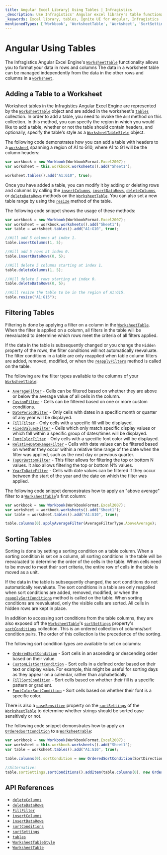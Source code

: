 ```yaml
---
title: Angular Excel Library| Using Tables | Infragistics
_description: Use Infragistics' Angular excel library's table functionality to format your data in rows and columns. View Ignite UI for Angular excel tutorials for more information!
_keywords: Excel library, tables, Ignite UI for Angular, Infragistics
mentionedTypes: ['Workbook', 'WorksheetTable', 'Worksheet', 'SortSettings']
---
```


# Angular Using Tables

The Infragistics Angular Excel Engine's [`WorksheetTable`]({environment:dvApiBaseUrl}/products/ignite-ui-angular/api/docs/typescript/latest/classes/igniteui_angular_excel.worksheettable.html) functionality allows you to format your data in rows and columns The data in a worksheet table can be managed independently from the data in the other rows and columns in a [`worksheet`]({environment:dvApiBaseUrl}/products/ignite-ui-angular/api/docs/typescript/latest/classes/igniteui_angular_excel.worksheettable.html#worksheet).

<!--## Angular Using Tables Example


`sample="/excel/excel-library/working-with-tables", height="500", alt="Angular Using Tables Example"`


-->

<div class="divider--half"></div>

## Adding a Table to a Worksheet

Worksheet tables in the Infragistics Angular Excel Engine are represented by the [`WorksheetTable`]({environment:dvApiBaseUrl}/products/ignite-ui-angular/api/docs/typescript/latest/classes/igniteui_angular_excel.worksheettable.html) object and are added in the worksheet's [`tables`]({environment:dvApiBaseUrl}/products/ignite-ui-angular/api/docs/typescript/latest/classes/igniteui_angular_excel.worksheet.html#tables) collection. In order to add a table, you need to invoke the `Add` method on this collection. In this method, you can specify the region in which you would like to add a table, whether or not the table should contain headers, and optionally, specify the table's style as a [`WorksheetTableStyle`]({environment:dvApiBaseUrl}/products/ignite-ui-angular/api/docs/typescript/latest/classes/igniteui_angular_excel.worksheettablestyle.html) object.

The following code demonstrates how you can add a table with headers to a [`worksheet`]({environment:dvApiBaseUrl}/products/ignite-ui-angular/api/docs/typescript/latest/classes/igniteui_angular_excel.worksheettable.html#worksheet) spanning a region of A1 to G10, where A1 to G1 will be the column headers:

```ts
var workbook = new Workbook(WorkbookFormat.Excel2007);
var worksheet = this.workbook.worksheets().add("Sheet1");

worksheet.tables().add("A1:G10", true);
```

Once you have added a table, you can modify it by adding or deleting rows and columns by calling the [`insertColumns`]({environment:dvApiBaseUrl}/products/ignite-ui-angular/api/docs/typescript/latest/classes/igniteui_angular_excel.worksheettable.html#insertcolumns), [`insertDataRows`]({environment:dvApiBaseUrl}/products/ignite-ui-angular/api/docs/typescript/latest/classes/igniteui_angular_excel.worksheettable.html#insertdatarows), [`deleteColumns`]({environment:dvApiBaseUrl}/products/ignite-ui-angular/api/docs/typescript/latest/classes/igniteui_angular_excel.worksheettable.html#deletecolumns), or [`deleteDataRows`]({environment:dvApiBaseUrl}/products/ignite-ui-angular/api/docs/typescript/latest/classes/igniteui_angular_excel.worksheettable.html#deletedatarows) methods on the [`WorksheetTable`]({environment:dvApiBaseUrl}/products/ignite-ui-angular/api/docs/typescript/latest/classes/igniteui_angular_excel.worksheettable.html). You can also set a new table range by using the [`resize`]({environment:dvApiBaseUrl}/products/ignite-ui-angular/api/docs/typescript/latest/classes/igniteui_angular_excel.worksheettable.html#resize) method of the table.

The following code snippet shows the usage of these methods:

```ts
var workbook = new Workbook(WorkbookFormat.Excel2007);
var worksheet = workbook.worksheets().add("Sheet1");
var table = worksheet.tables().add("A1:G10", true);

//Will add 5 columns at index 1.
table.insertColumns(1, 5);

//Will add 5 rows at index 0.
table.insertDataRows(0, 5);

//Will delete 5 columns starting at index 1.
table.deleteColumns(1, 5);

//Will delete 5 rows starting at index 0.
table.deleteDataRows(0, 5);

//Will resize the table to be in the region of A1:G15.
table.resize("A1:G15");
```

## Filtering Tables

Filtering is done by applying a filter on a column in the [`WorksheetTable`]({environment:dvApiBaseUrl}/products/ignite-ui-angular/api/docs/typescript/latest/classes/igniteui_angular_excel.worksheettable.html). When the filter is applied on a column, all filters in the table will be reevaluated to determine which rows meet the criteria of all filters applied.

If the data in the table is subsequently changed or you change the `Hidden` property of the rows, the filter conditions will not automatically reevaluate. The filter conditions in a table are only reapplied when table column filters are added, removed, modified, or when the [`reapplyFilters`]({environment:dvApiBaseUrl}/products/ignite-ui-angular/api/docs/typescript/latest/classes/igniteui_angular_excel.worksheettable.html#reapplyfilters) method is called on the table.

The following are the filter types available to the columns of your [`WorksheetTable`]({environment:dvApiBaseUrl}/products/ignite-ui-angular/api/docs/typescript/latest/classes/igniteui_angular_excel.worksheettable.html):

*   [`AverageFilter`]({environment:dvApiBaseUrl}/products/ignite-ui-angular/api/docs/typescript/latest/classes/igniteui_angular_excel.averagefilter.html) - Cells can be filtered based on whether they are above or below the average value of all cells in the column.
*   [`CustomFilter`]({environment:dvApiBaseUrl}/products/ignite-ui-angular/api/docs/typescript/latest/classes/igniteui_angular_excel.customfilter.html) - Cells can be filtered based on one or more custom conditions.
*   [`DatePeriodFilter`]({environment:dvApiBaseUrl}/products/ignite-ui-angular/api/docs/typescript/latest/classes/igniteui_angular_excel.dateperiodfilter.html) - Only cells with dates in a specific month or quarter of any year will be displayed.
*   [`FillFilter`]({environment:dvApiBaseUrl}/products/ignite-ui-angular/api/docs/typescript/latest/classes/igniteui_angular_excel.fillfilter.html) - Only cells with a specific fill will be displayed.
*   [`FixedValuesFilter`]({environment:dvApiBaseUrl}/products/ignite-ui-angular/api/docs/typescript/latest/classes/igniteui_angular_excel.fixedvaluesfilter.html) - Cells which only match specific display values or which fall within a specific group of dates/times will be displayed.
*   [`FontColorFilter`]({environment:dvApiBaseUrl}/products/ignite-ui-angular/api/docs/typescript/latest/classes/igniteui_angular_excel.fontcolorfilter.html) - Only cells with a specific font color will be displayed.
*   [`RelativeDateRangeFilter`]({environment:dvApiBaseUrl}/products/ignite-ui-angular/api/docs/typescript/latest/classes/igniteui_angular_excel.relativedaterangefilter.html) - Cells with date values can be filtered based on whether they occur within a relative time range of the date when the filter was applied, such as the next day or previous quarter.
*   [`TopOrBottomFilter`]({environment:dvApiBaseUrl}/products/ignite-ui-angular/api/docs/typescript/latest/classes/igniteui_angular_excel.toporbottomfilter.html) - This filter allows for filtering the top or bottom N values. It also allows filtering the top or bottom N% values.
*   [`YearToDateFilter`]({environment:dvApiBaseUrl}/products/ignite-ui-angular/api/docs/typescript/latest/classes/igniteui_angular_excel.yeartodatefilter.html) - Cells with date values can be filtered if they occur between the start of the year and the date on which the filter was applied.

The following code snippet demonstrates how to apply an "above average" filter to a [`WorksheetTable`]({environment:dvApiBaseUrl}/products/ignite-ui-angular/api/docs/typescript/latest/classes/igniteui_angular_excel.worksheettable.html)'s first column:

```ts
var workbook = new Workbook(WorkbookFormat.Excel2007);
var worksheet = workbook.worksheets().add("Sheet1");
var table = worksheet.tables().add("A1:G10", true);

table.columns(0).applyAverageFilter(AverageFilterType.AboveAverage);
```

## Sorting Tables

Sorting is done by setting a sorting condition on a table column. When a sorting condition is set on a column, all sorting conditions in the table will be reevaluated to determine the order of the cells in the table. When cells need to be moved to meet their sort criteria, the entire row of cells in the table is moved as a unit.

If the data in the table is subsequently changed, the sort conditions do not automatically reevaluate. The sort conditions in a table are only reapplied when sort conditions are added, removed, modified, or when the [`reapplySortConditions`]({environment:dvApiBaseUrl}/products/ignite-ui-angular/api/docs/typescript/latest/classes/igniteui_angular_excel.worksheettable.html#reapplysortconditions) method is called on the table. When sorting conditions are reevaluated, only the visible cells are sorted. All cells in hidden rows are kept in place.

In addition to accessing sort conditions from the table columns, they are also exposed off the [`WorksheetTable`]({environment:dvApiBaseUrl}/products/ignite-ui-angular/api/docs/typescript/latest/classes/igniteui_angular_excel.worksheettable.html)'s [`sortSettings`]({environment:dvApiBaseUrl}/products/ignite-ui-angular/api/docs/typescript/latest/classes/igniteui_angular_excel.worksheettable.html#sortsettings) property's [`sortConditions`]({environment:dvApiBaseUrl}/products/ignite-ui-angular/api/docs/typescript/latest/classes/igniteui_angular_excel.sortsettings\`1.html#sortconditions) collection. This is an ordered collection of columns/sort condition pairs. The order of this collection is the precedence of the sorting.

The following sort condition types are available to set on columns:

*   [`OrderedSortCondition`]({environment:dvApiBaseUrl}/products/ignite-ui-angular/api/docs/typescript/latest/classes/igniteui_angular_excel.orderedsortcondition.html) - Sort cells in an ascending or descending order based on their value.
*   [`CustomListSortCondition`]({environment:dvApiBaseUrl}/products/ignite-ui-angular/api/docs/typescript/latest/classes/igniteui_angular_excel.customlistsortcondition.html) - Sort cells in a defined order based on their text or display value. For example, this might be useful for sorting days as they appear on a calendar, rather than alphabetically.
*   [`FillSortCondition`]({environment:dvApiBaseUrl}/products/ignite-ui-angular/api/docs/typescript/latest/classes/igniteui_angular_excel.fillsortcondition.html) - Sort cells based on whether their fill is a specific pattern or gradient.
*   [`FontColorSortCondition`]({environment:dvApiBaseUrl}/products/ignite-ui-angular/api/docs/typescript/latest/classes/igniteui_angular_excel.fontcolorsortcondition.html) - Sort cells based on whether their font is a specific color.

There is also a [`caseSensitive`]({environment:dvApiBaseUrl}/products/ignite-ui-angular/api/docs/typescript/latest/classes/igniteui_angular_excel.sortsettings\`1.html#casesensitive) property on the [`sortSettings`]({environment:dvApiBaseUrl}/products/ignite-ui-angular/api/docs/typescript/latest/classes/igniteui_angular_excel.worksheettable.html#sortsettings) of the [`WorksheetTable`]({environment:dvApiBaseUrl}/products/ignite-ui-angular/api/docs/typescript/latest/classes/igniteui_angular_excel.worksheettable.html) to determine whether strings should be sorted case sensitively or not.

The following code snippet demonstrates how to apply an [`OrderedSortCondition`]({environment:dvApiBaseUrl}/products/ignite-ui-angular/api/docs/typescript/latest/classes/igniteui_angular_excel.orderedsortcondition.html) to a [`WorksheetTable`]({environment:dvApiBaseUrl}/products/ignite-ui-angular/api/docs/typescript/latest/classes/igniteui_angular_excel.worksheettable.html):

```ts
var workbook = new Workbook(WorkbookFormat.Excel2007);
var worksheet = this.workbook.worksheets().add("Sheet1");
var table = worksheet.tables().add("A1:G10", true);

table.columns(0).sortCondition = new OrderedSortCondition(SortDirection.Ascending);

//Alternative:
table.sortSettings.sortConditions().addItem(table.columns(0), new OrderedSortCondition(SortDirection.Ascending));
```

## API References

*   [`deleteColumns`]({environment:dvApiBaseUrl}/products/ignite-ui-angular/api/docs/typescript/latest/classes/igniteui_angular_excel.worksheettable.html#deletecolumns)
*   [`deleteDataRows`]({environment:dvApiBaseUrl}/products/ignite-ui-angular/api/docs/typescript/latest/classes/igniteui_angular_excel.worksheettable.html#deletedatarows)
*   [`FillFilter`]({environment:dvApiBaseUrl}/products/ignite-ui-angular/api/docs/typescript/latest/classes/igniteui_angular_excel.fillfilter.html)
*   [`insertColumns`]({environment:dvApiBaseUrl}/products/ignite-ui-angular/api/docs/typescript/latest/classes/igniteui_angular_excel.worksheettable.html#insertcolumns)
*   [`insertDataRows`]({environment:dvApiBaseUrl}/products/ignite-ui-angular/api/docs/typescript/latest/classes/igniteui_angular_excel.worksheettable.html#insertdatarows)
*   [`sortConditions`]({environment:dvApiBaseUrl}/products/ignite-ui-angular/api/docs/typescript/latest/classes/igniteui_angular_excel.sortsettings\`1.html#sortconditions)
*   [`sortSettings`]({environment:dvApiBaseUrl}/products/ignite-ui-angular/api/docs/typescript/latest/classes/igniteui_angular_excel.worksheettable.html#sortsettings)
*   [`tables`]({environment:dvApiBaseUrl}/products/ignite-ui-angular/api/docs/typescript/latest/classes/igniteui_angular_excel.worksheet.html#tables)
*   [`WorksheetTableStyle`]({environment:dvApiBaseUrl}/products/ignite-ui-angular/api/docs/typescript/latest/classes/igniteui_angular_excel.worksheettablestyle.html)
*   [`WorksheetTable`]({environment:dvApiBaseUrl}/products/ignite-ui-angular/api/docs/typescript/latest/classes/igniteui_angular_excel.worksheettable.html)
